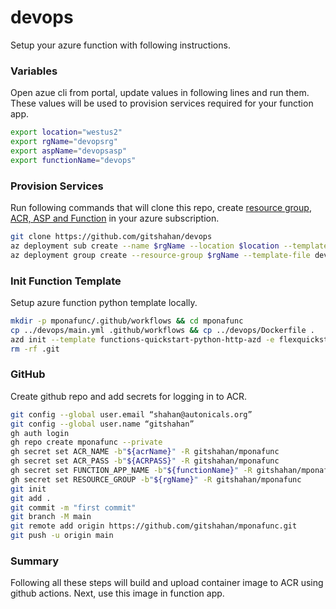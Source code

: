 # devops
Setup your azure function with following instructions.
### Variables
Open azue cli from portal, update values in following lines and run them. These values will be used to provision services required for your function app.
```bash
export location="westus2"  
export rgName="devopsrg"
export aspName="devopsasp"  
export functionName="devops"
```
### Provision Services
Run following commands that will clone this repo, create [resource group](./sub.bicep), [ACR, ASP and Function](./resGrp.bicep) in your azure subscription.
```bash
git clone https://github.com/gitshahan/devops
az deployment sub create --name $rgName --location $location --template-file devops/sub.bicep --parameters rgName=$rgName rgLocation=$location
az deployment group create --resource-group $rgName --template-file devops/resGrp.bicep --parameters aspName=$aspName functionName=$functionName
```
### Init Function Template
Setup azure function python template locally.
```bash
mkdir -p mponafunc/.github/workflows && cd mponafunc
cp ../devops/main.yml .github/workflows && cp ../devops/Dockerfile .
azd init --template functions-quickstart-python-http-azd -e flexquickstart-py
rm -rf .git
```
### GitHub
Create github repo and add secrets for logging in to ACR.
```bash
git config --global user.email “shahan@autonicals.org”
git config --global user.name “gitshahan”
gh auth login
gh repo create mponafunc --private
gh secret set ACR_NAME -b"${acrName}" -R gitshahan/mponafunc
gh secret set ACR_PASS -b"${ACRPASS}" -R gitshahan/mponafunc
gh secret set FUNCTION_APP_NAME -b"${functionName}" -R gitshahan/mponafunc
gh secret set RESOURCE_GROUP -b"${rgName}" -R gitshahan/mponafunc
git init
git add .
git commit -m "first commit"
git branch -M main
git remote add origin https://github.com/gitshahan/mponafunc.git
git push -u origin main
```
### Summary
Following all these steps will build and upload container image to ACR using github actions.
Next, use this image in function app.
